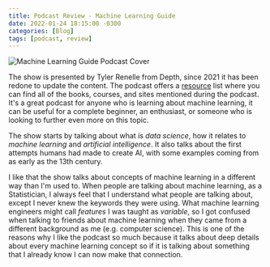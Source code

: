 ```yaml
---
title: Podcast Review - Machine Learning Guide
date: 2022-01-24 18:15:00 -0300
categories: [Blog]
tags: [podcast, review]
---
```


![Machine Learning Guide Podcast Cover](https://ocdevel.com/static/media/MLG-Option-1.24e2cc63.jpg#center)

The show is presented by Tyler Renelle from Depth, since 2021 it has been redone to update the content. The podcast offers a [resource](https://ocdevel.com/mlg/resources) list where you can find all of the books, courses, and sites mentioned during the podcast. It's a great podcast for anyone who is learning about machine learning, it can be useful for a complete beginner, an enthusiast, or someone who is looking to further even more on this topic.

The show starts by talking about what is _data science_, how it relates to _machine learning_ and _artificial intelligence_. It also talks about the first attempts humans had made to create AI, with some examples coming from as early as the 13th century.

I like that the show talks about concepts of machine learning in a different way than I'm used to. When people are talking about machine learning, as a Statistician, I always feel that I understand what people are talking about, except I never knew the keywords they were using. What machine learning engineers might call _features_ I was taught as _variable_, so I got confused when talking to friends about machine learning when they came from a different background as me (e.g. computer science). This is one of the reasons why I like the podcast so much because it talks about deep details about every machine learning concept so if it is talking about something that I already know I can now make that connection.
